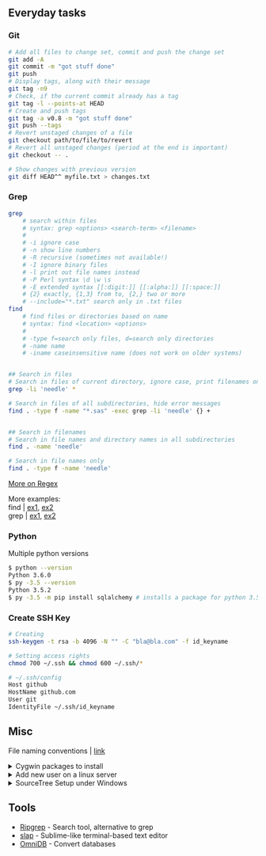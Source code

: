 
## Everyday tasks

### Git
```bash
# Add all files to change set, commit and push the change set
git add -A
git commit -m "got stuff done"
git push
# Display tags, along with their message
git tag -n9
# Check, if the current commit already has a tag
git tag -l --points-at HEAD
# Create and push tags
git tag -a v0.8 -m "got stuff done"
git push --tags
# Revert unstaged changes of a file
git checkout path/to/file/to/revert
# Revert all unstaged changes (period at the end is important)
git checkout -- .

# Show changes with previous version
git diff HEAD^^ myfile.txt > changes.txt
```


### Grep
```bash
grep
    # search within files
    # syntax: grep <options> <search-term> <filename>
    #
    # -i ignore case
    # -n show line numbers
    # -R recursive (sometimes not available!)
    # -I ignore binary files
    # -l print out file names instead
    # -P Perl syntax \d \w \s
    # -E extended syntax [[:digit:]] [[:alpha:]] [[:space:]]
    # {2} exactly, {1,3} from to, {2,} two or more
    # --include="*.txt" search only in .txt files
find
    # find files or directories based on name 
    # syntax: find <location> <options>
    #
    # -type f=search only files, d=search only directories
    # -name name
    # -iname caseinsensitive name (does not work on older systems)


## Search in files
# Search in files of current directory, ignore case, print filenames only
grep -li 'needle' *

# Search in files of all subdirectories, hide error messages
find . -type f -name "*.sas" -exec grep -li 'needle' {} +


## Search in filenames
# Search in file names and directory names in all subdirectories
find . -name 'needle'

# Search in file names only
find . -type f -name 'needle'
```

[More on Regex](https://github.com/zeeshanu/learn-regex)

More examples:  
find | [ex1](http://www.binarytides.com/linux-find-command-examples/), [ex2](https://en.wikibooks.org/wiki/Guide_to_Unix/Commands/Finding_Files)  
grep | [ex1](http://www.robelle.com/smugbook/regexpr.html), [ex2](http://marvin.cs.uidaho.edu/Teaching/CS445/regex.html)

### Python

Multiple python versions
```bash
$ python --version
Python 3.6.0
$ py -3.5 --version
Python 3.5.2
$ py -3.5 -m pip install sqlalchemy # installs a package for python 3.5
```

### Create SSH Key
```bash
# Creating
ssh-keygen -t rsa -b 4096 -N "" -C "bla@bla.com" -f id_keyname

# Setting access rights
chmod 700 ~/.ssh && chmod 600 ~/.ssh/*

# ~/.ssh/config
Host github
HostName github.com
User git
IdentityFile ~/.ssh/id_keyname
```

## Misc

File naming conventions | [link](http://www2.stat.duke.edu/~rcs46/lectures_2015/01-markdown-git/slides/naming-slides/naming-slides.pdf)  

<details>
<summary>Cygwin packages to install</summary>

Packages to install:

+ nano
+ wget
+ make
+ openssh
+ git
+ curl
+ chere ("console here" = context menu integration. after installation, run cygwin as admin and type 'chere -i -t mintty')
+ bash-completion (adds autocompletion for makefiles)

</details>

<details>
<summary>Add new user on a linux server</summary>

### Add new user on server

*Create user*  

    useradd username
    passwd username

*Add this line to .bashrc*  

    export LANG=en_US.utf8

*Create directory in /share*  

    mkdir /share/username
    chmod 755 /share/username
    chmod +t /share/username
    chown username:username /share/username

</details>

<details>
<summary>SourceTree Setup under Windows</summary>

### Add SSH key in SourceTree

1.  Add/modify key in SourceTree

    Save in folder on hard drive
    Rename it to .ppk
    Import it via Tools -> Import...
    Save it again, overwriting the old key

1. Import it again in the SSH Agent
    
    Right click in the taskbar, Add key

1. Open a regular console (cmd.exe)

    "C:\Program Files (x86)\Atlassian\SourceTree\tools\putty\plink.exe" example.com
    Then press 'y'
    Then enter git (if asked for Login as:)

1. In SourceTree add repo:
    
    git@example.com:my_repo.git

1. Add user name and email
    Go to "Terminal" in SourceTree and enter
        git config --global user.email "you@example.com"
        git config --global user.name "Your Name"

</details>

## Tools

+ [Ripgrep](https://github.com/BurntSushi/ripgrep) - Search tool, alternative to grep
+ [slap](https://github.com/slap-editor/slap) - Sublime-like terminal-based text editor
+ [OmniDB](https://github.com/OmniDB/OmniDB) - Convert databases
